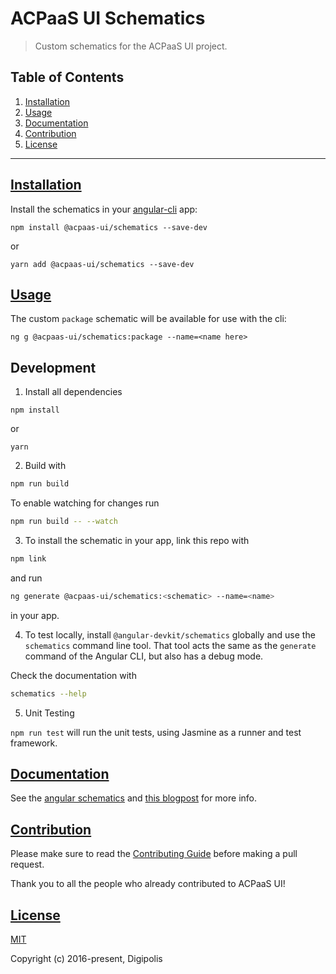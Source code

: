 # ACPaaS UI Schematics

> Custom schematics for the ACPaaS UI project.

## Table of Contents

1. [Installation](#installation)
2. [Usage](#usage)
3. [Documentation](#documentation)
4. [Contribution](#contribution)
5. [License](#license)

---

## [Installation](#installation)

Install the schematics in your [angular-cli](https://github.com/angular/angular-cli) app:

```shell
npm install @acpaas-ui/schematics --save-dev
```

or

```shell
yarn add @acpaas-ui/schematics --save-dev
```

## [Usage](#usage)

The custom `package` schematic will be available for use with the cli:

```shell
ng g @acpaas-ui/schematics:package --name=<name here>
```

## Development

1. Install all dependencies

```shell
npm install
```

or

```shell
yarn
```

2. Build with

```bash
npm run build
```

To enable watching for changes run
```bash
npm run build -- --watch
```

3. To install the schematic in your app, link this repo with

```bash
npm link
```

and run
```bash
ng generate @acpaas-ui/schematics:<schematic> --name=<name>
```
in your app.

4. To test locally, install `@angular-devkit/schematics` globally and use the `schematics` command line tool. That tool acts the same as the `generate` command of the Angular CLI, but also has a debug mode.

Check the documentation with
```bash
schematics --help
```

5. Unit Testing

`npm run test` will run the unit tests, using Jasmine as a runner and test framework.

## [Documentation](#documentation)

See the [angular schematics](https://github.com/angular/angular-cli/tree/master/packages/schematics/angular) and [this blogpost](https://blog.angular.io/schematics-an-introduction-dc1dfbc2a2b2) for more info.

## [Contribution](#contribution)

Please make sure to read the [Contributing Guide](./CONTRIBUTING.md) before making a pull request.

Thank you to all the people who already contributed to ACPaaS UI!

## [License](#license)

[MIT](http://opensource.org/licenses/MIT)

Copyright (c) 2016-present, Digipolis
